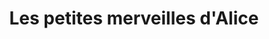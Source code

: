 ---
title: "Les petites merveilles d'Alice"
url: /beuvron-en-auge/les-petites-merveilles-dalice/
shop: décoration intérieure
---